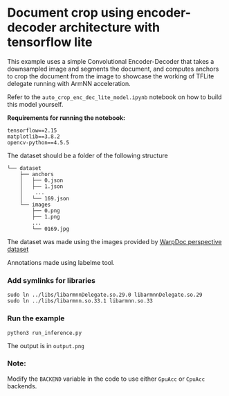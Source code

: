 # Document crop using encoder-decoder architecture with tensorflow lite
This example uses a simple Convolutional Encoder-Decoder that takes a downsampled image and segments the document,
and computes anchors to crop the document from the image to showcase the working of TFLite delegate running with ArmNN acceleration.

Refer to the `auto_crop_enc_dec_lite_model.ipynb` notebook on how to build this model yourself.

**Requirements for running the notebook:**

```
tensorflow==2.15
matplotlib==3.8.2
opencv-python==4.5.5
```

The dataset should be a folder of the following structure
```
└── dataset
    ├── anchors
    │   ├── 0.json
    │   ├── 1.json
    │    ...
    │   └── 169.json
    └── images
        ├── 0.png
        ├── 1.png
        ...
        └── 0169.jpg
```

The dataset was made using the images provided by [WarpDoc perspective dataset](https://sg-vilab.github.io/event/warpdoc/)

Annotations made using labelme tool.

### Add symlinks for libraries
```shell
sudo ln ../libs/libarmnnDelegate.so.29.0 libarmnnDelegate.so.29
sudo ln ../libs/libarmnn.so.33.1 libarmnn.so.33
```

### Run the example
```shell
python3 run_inference.py
```

The output is in `output.png`

### Note:
Modify the `BACKEND` variable in the code to use either `GpuAcc` or `CpuAcc` backends.
